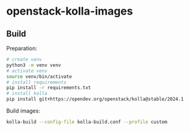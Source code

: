 # openstack-kolla-images

## Build

Preparation:
```sh
# create venv
python3 -m venv venv
# activate venv
source venv/bin/activate
# install requirements
pip install -r requirements.txt
# install kolla
pip install git+https://opendev.org/openstack/kolla@stable/2024.1
```

Build images:
```sh
kolla-build --config-file kolla-build.conf --profile custom
```
